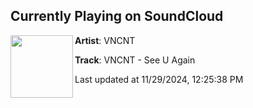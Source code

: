 ## Currently Playing on SoundCloud

[<img align="left" width="100" src="https://i1.sndcdn.com/artworks-aesToWDxDSxYYsew-i4ADjA-t500x500.jpg">](https://soundcloud.com/chillplanetmusic/vncnt-see-u-again)

**Artist**: VNCNT 

**Track**: VNCNT - See U Again

Last updated at 11/29/2024, 12:25:38 PM

